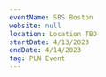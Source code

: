 ```yaml
---
eventName: SBS Boston
website: null
location: Location TBD
startDate: 4/13/2023
endDate: 4/14/2023
tag: PLN Event
---
```


